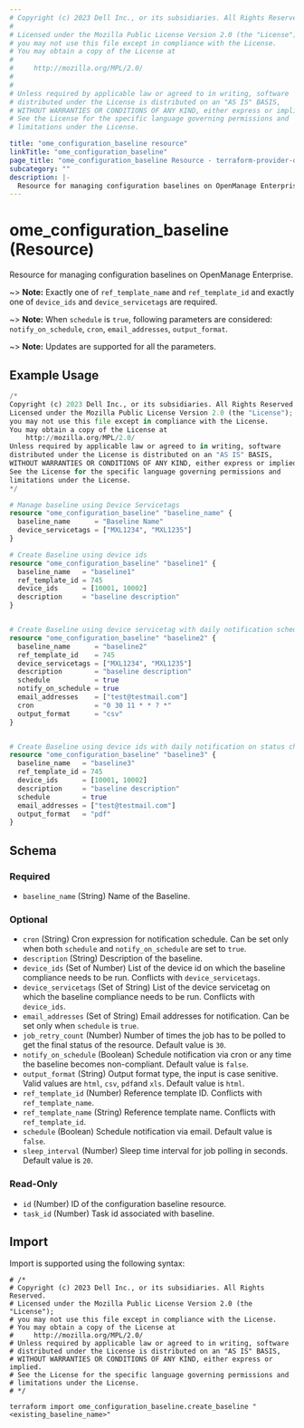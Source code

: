 ```yaml
---
# Copyright (c) 2023 Dell Inc., or its subsidiaries. All Rights Reserved.
# 
# Licensed under the Mozilla Public License Version 2.0 (the "License");
# you may not use this file except in compliance with the License.
# You may obtain a copy of the License at
# 
#     http://mozilla.org/MPL/2.0/
# 
# 
# Unless required by applicable law or agreed to in writing, software
# distributed under the License is distributed on an "AS IS" BASIS,
# WITHOUT WARRANTIES OR CONDITIONS OF ANY KIND, either express or implied.
# See the License for the specific language governing permissions and
# limitations under the License.

title: "ome_configuration_baseline resource"
linkTitle: "ome_configuration_baseline"
page_title: "ome_configuration_baseline Resource - terraform-provider-ome"
subcategory: ""
description: |-
  Resource for managing configuration baselines on OpenManage Enterprise.
---
```


# ome_configuration_baseline (Resource)

Resource for managing configuration baselines on OpenManage Enterprise.

~> **Note:** Exactly one of `ref_template_name` and `ref_template_id` and exactly one of `device_ids` and `device_servicetags` are required.

~> **Note:** When `schedule` is `true`, following parameters are considered: `notify_on_schedule`, `cron`, `email_addresses`, `output_format`.

~> **Note:** Updates are supported for all the parameters.

## Example Usage

```terraform
/*
Copyright (c) 2023 Dell Inc., or its subsidiaries. All Rights Reserved.
Licensed under the Mozilla Public License Version 2.0 (the "License");
you may not use this file except in compliance with the License.
You may obtain a copy of the License at
    http://mozilla.org/MPL/2.0/
Unless required by applicable law or agreed to in writing, software
distributed under the License is distributed on an "AS IS" BASIS,
WITHOUT WARRANTIES OR CONDITIONS OF ANY KIND, either express or implied.
See the License for the specific language governing permissions and
limitations under the License.
*/

# Manage baseline using Device Servicetags
resource "ome_configuration_baseline" "baseline_name" {
  baseline_name      = "Baseline Name"
  device_servicetags = ["MXL1234", "MXL1235"]
}

# Create Baseline using device ids
resource "ome_configuration_baseline" "baseline1" {
  baseline_name   = "baseline1"
  ref_template_id = 745
  device_ids      = [10001, 10002]
  description     = "baseline description"
}


# Create Baseline using device servicetag with daily notification scheduled 
resource "ome_configuration_baseline" "baseline2" {
  baseline_name      = "baseline2"
  ref_template_id    = 745
  device_servicetags = ["MXL1234", "MXL1235"]
  description        = "baseline description"
  schedule           = true
  notify_on_schedule = true
  email_addresses    = ["test@testmail.com"]
  cron               = "0 30 11 * * ? *"
  output_format      = "csv"
}


# Create Baseline using device ids with daily notification on status changing to non-compliant 
resource "ome_configuration_baseline" "baseline3" {
  baseline_name   = "baseline3"
  ref_template_id = 745
  device_ids      = [10001, 10002]
  description     = "baseline description"
  schedule        = true
  email_addresses = ["test@testmail.com"]
  output_format   = "pdf"
}
```

<!-- schema generated by tfplugindocs -->
## Schema

### Required

- `baseline_name` (String) Name of the Baseline.

### Optional

- `cron` (String) Cron expression for notification schedule. Can be set only when both `schedule` and `notify_on_schedule` are set to `true`.
- `description` (String) Description of the baseline.
- `device_ids` (Set of Number) List of the device id on which the baseline compliance needs to be run. Conflicts with `device_servicetags`.
- `device_servicetags` (Set of String) List of the device servicetag on which the baseline compliance needs to be run. Conflicts with `device_ids`.
- `email_addresses` (Set of String) Email addresses for notification. Can be set only when `schedule` is `true`.
- `job_retry_count` (Number) Number of times the job has to be polled to get the final status of the resource. Default value is `30`.
- `notify_on_schedule` (Boolean) Schedule notification via cron or any time the baseline becomes non-compliant. Default value is `false`.
- `output_format` (String) Output format type, the input is case senitive. Valid values are `html`, `csv`, `pdf`and `xls`. Default value is `html`.
- `ref_template_id` (Number) Reference template ID. Conflicts with `ref_template_name`.
- `ref_template_name` (String) Reference template name. Conflicts with `ref_template_id`.
- `schedule` (Boolean) Schedule notification via email. Default value is `false`.
- `sleep_interval` (Number) Sleep time interval for job polling in seconds. Default value is `20`.

### Read-Only

- `id` (Number) ID of the configuration baseline resource.
- `task_id` (Number) Task id associated with baseline.

## Import

Import is supported using the following syntax:

```shell
# /*
# Copyright (c) 2023 Dell Inc., or its subsidiaries. All Rights Reserved.
# Licensed under the Mozilla Public License Version 2.0 (the "License");
# you may not use this file except in compliance with the License.
# You may obtain a copy of the License at
#     http://mozilla.org/MPL/2.0/
# Unless required by applicable law or agreed to in writing, software
# distributed under the License is distributed on an "AS IS" BASIS,
# WITHOUT WARRANTIES OR CONDITIONS OF ANY KIND, either express or implied.
# See the License for the specific language governing permissions and
# limitations under the License.
# */

terraform import ome_configuration_baseline.create_baseline "<existing_baseline_name>"
```